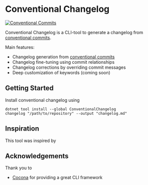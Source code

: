 ﻿# Conventional Changelog

[![Conventional Commits][ccommits-img]][ccommits-url]

Conventional Changelog is a CLI-tool to generate a changelog from [conventional commits][ccommits-url].

Main features:

- Changelog generation from [conventional commits][ccommits-url]
- Changelog fine-tuning using commit relationships
- Changelog corrections by overriding commit messages
- Deep customization of keywords (coming soon)

## Getting Started

Install conventional changelog using

```shell
dotnet tool install --global ConventionalChangelog
changelog "/path/to/repository" --output "changelog.md"
```

## Inspiration

This tool was inspired by

## Acknowledgements

Thank you to

- [Cocona](https://github.com/mayuki/Cocona#installing) for providing a great CLI framework


[ccommits-url]: https://conventionalcommits.org/
[ccommits-img]: https://badgen.net/badge/conventional%20commits/v1.0.0/dfb317

